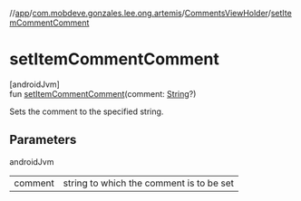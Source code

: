 //[app](../../../index.md)/[com.mobdeve.gonzales.lee.ong.artemis](../index.md)/[CommentsViewHolder](index.md)/[setItemCommentComment](set-item-comment-comment.md)

# setItemCommentComment

[androidJvm]\
fun [setItemCommentComment](set-item-comment-comment.md)(comment: [String](https://kotlinlang.org/api/latest/jvm/stdlib/kotlin/-string/index.html)?)

Sets the comment to the specified string.

## Parameters

androidJvm

| | |
|---|---|
| comment | string to which the comment is to be set |
